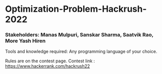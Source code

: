 # Optimization-Problem-Hackrush-2022

### Stakeholders: Manas Mulpuri, Sanskar Sharma, Saatvik Rao, More Yash Hiren

Tools and knowledge required: Any programming language of your choice.

Rules are on the contest page.
Contest link : https://www.hackerrank.com/hackrush22
